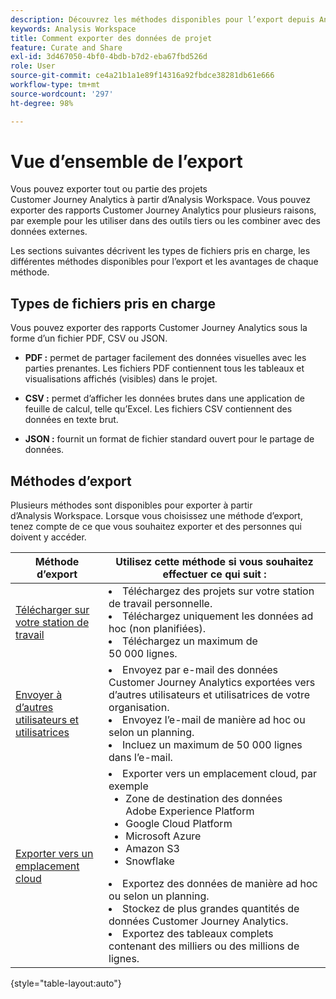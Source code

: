 ```yaml
---
description: Découvrez les méthodes disponibles pour l’export depuis Analysis Workspace.
keywords: Analysis Workspace
title: Comment exporter des données de projet
feature: Curate and Share
exl-id: 3d467050-4bf0-4bdb-b7d2-eba67fbd526d
role: User
source-git-commit: ce4a21b1a1e89f14316a92fbdce38281db61e666
workflow-type: tm+mt
source-wordcount: '297'
ht-degree: 98%

---
```


# Vue d’ensemble de l’export

Vous pouvez exporter tout ou partie des projets Customer Journey Analytics à partir d’Analysis Workspace. Vous pouvez exporter des rapports Customer Journey Analytics pour plusieurs raisons, par exemple pour les utiliser dans des outils tiers ou les combiner avec des données externes.

Les sections suivantes décrivent les types de fichiers pris en charge, les différentes méthodes disponibles pour l’export et les avantages de chaque méthode.

## Types de fichiers pris en charge

Vous pouvez exporter des rapports Customer Journey Analytics sous la forme d’un fichier PDF, CSV ou JSON.

* **PDF :** permet de partager facilement des données visuelles avec les parties prenantes. Les fichiers PDF contiennent tous les tableaux et visualisations affichés (visibles) dans le projet.

* **CSV :** permet d’afficher les données brutes dans une application de feuille de calcul, telle qu’Excel. Les fichiers CSV contiennent des données en texte brut.

* **JSON :** fournit un format de fichier standard ouvert pour le partage de données.

## Méthodes d’export

Plusieurs méthodes sont disponibles pour exporter à partir d’Analysis Workspace. Lorsque vous choisissez une méthode d’export, tenez compte de ce que vous souhaitez exporter et des personnes qui doivent y accéder.

| Méthode d’export | Utilisez cette méthode si vous souhaitez effectuer ce qui suit : |
|---------|----------|
| [Télécharger sur votre station de travail](/help/analysis-workspace/export/download-send.md) | <li>Téléchargez des projets sur votre station de travail personnelle.</li><li>Téléchargez uniquement les données ad hoc (non planifiées).</li> <li>Téléchargez un maximum de 50 000 lignes.</li> <!--true? Are there 2 different options to download to your workstation?--> <!-- is this emailing it? --> |
| [Envoyer à d’autres utilisateurs et utilisatrices](/help/analysis-workspace/export/t-schedule-report.md) | <li>Envoyez par e-mail des données Customer Journey Analytics exportées vers d’autres utilisateurs et utilisatrices de votre organisation.</li><li>Envoyez l’e-mail de manière ad hoc ou selon un planning.</li> <li>Incluez un maximum de 50 000 lignes dans l’e-mail.</li> <!--true?--> |
| [Exporter vers un emplacement cloud](/help/analysis-workspace/export/export-cloud.md) | <li>Exporter vers un emplacement cloud, par exemple <ul><li>Zone de destination des données Adobe Experience Platform</li><li>Google Cloud Platform</li><li>Microsoft Azure</li><li>Amazon S3</li><li>Snowflake</li></ul></li><li>Exportez des données de manière ad hoc ou selon un planning.</li><li>Stockez de plus grandes quantités de données Customer Journey Analytics.</li><li>Exportez des tableaux complets contenant des milliers ou des millions de lignes.<!-- What other things? Wiki talks about things that aren't even possible in Data Warehouse. What are they? --> </li> |

{style="table-layout:auto"}

